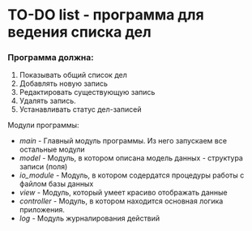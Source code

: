 # TO-DO list - программа для ведения списка дел

### Программа должна:

1. Показывать общий список дел
2. Добавлять новую запись
3. Редактировать существующую запись
4. Удалять запись.
5. Устанавливать статус дел-записей

Модули программы:
* _main_ - Главный модуль программы. Из него запускаем все остальные модули
* _model_ - Модуль, в котором описана модель данных - структура записи (поля)
* _io\_module_ - Модуль, в котором содердатся процедуры работы с файлом базы данных
* _view_ - Модуль, который умеет красиво отображать данные
* _controller_ - Модуль, в котором находится основная логика приложения.
* _log_ - Модуль журналирования действий